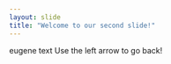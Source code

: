 ```yaml
---
layout: slide
title: "Welcome to our second slide!"
---
```

eugene text
Use the left arrow to go back!
